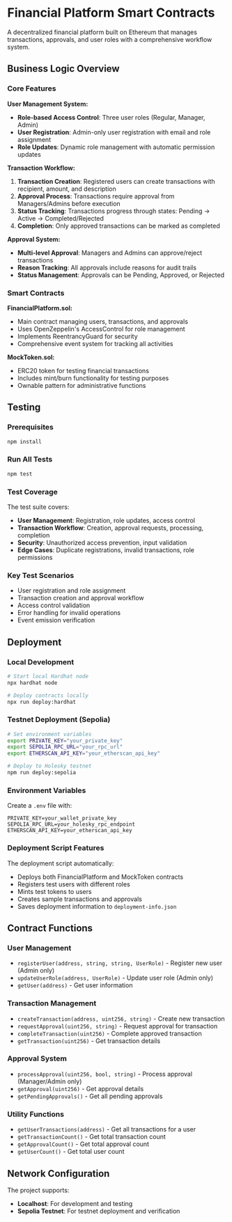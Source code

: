 # Financial Platform Smart Contracts

A decentralized financial platform built on Ethereum that manages transactions, approvals, and user roles with a comprehensive workflow system.

## Business Logic Overview

### Core Features

**User Management System:**
- **Role-based Access Control**: Three user roles (Regular, Manager, Admin)
- **User Registration**: Admin-only user registration with email and role assignment
- **Role Updates**: Dynamic role management with automatic permission updates

**Transaction Workflow:**
1. **Transaction Creation**: Registered users can create transactions with recipient, amount, and description
2. **Approval Process**: Transactions require approval from Managers/Admins before execution
3. **Status Tracking**: Transactions progress through states: Pending → Active → Completed/Rejected
4. **Completion**: Only approved transactions can be marked as completed

**Approval System:**
- **Multi-level Approval**: Managers and Admins can approve/reject transactions
- **Reason Tracking**: All approvals include reasons for audit trails
- **Status Management**: Approvals can be Pending, Approved, or Rejected

### Smart Contracts

**FinancialPlatform.sol:**
- Main contract managing users, transactions, and approvals
- Uses OpenZeppelin's AccessControl for role management
- Implements ReentrancyGuard for security
- Comprehensive event system for tracking all activities

**MockToken.sol:**
- ERC20 token for testing financial transactions
- Includes mint/burn functionality for testing purposes
- Ownable pattern for administrative functions

## Testing

### Prerequisites
```bash
npm install
```

### Run All Tests
```bash
npm test
```

### Test Coverage
The test suite covers:
- **User Management**: Registration, role updates, access control
- **Transaction Workflow**: Creation, approval requests, processing, completion
- **Security**: Unauthorized access prevention, input validation
- **Edge Cases**: Duplicate registrations, invalid transactions, role permissions

### Key Test Scenarios
- User registration and role assignment
- Transaction creation and approval workflow
- Access control validation
- Error handling for invalid operations
- Event emission verification

## Deployment

### Local Development
```bash
# Start local Hardhat node
npx hardhat node

# Deploy contracts locally
npx run deploy:hardhat
```

### Testnet Deployment (Sepolia)
```bash
# Set environment variables
export PRIVATE_KEY="your_private_key"
export SEPOLIA_RPC_URL="your_rpc_url"
export ETHERSCAN_API_KEY="your_etherscan_api_key"

# Deploy to Holesky testnet
npm run deploy:sepolia
```

### Environment Variables
Create a `.env` file with:
```env
PRIVATE_KEY=your_wallet_private_key
SEPOLIA_RPC_URL=your_holesky_rpc_endpoint
ETHERSCAN_API_KEY=your_etherscan_api_key
```

### Deployment Script Features
The deployment script automatically:
- Deploys both FinancialPlatform and MockToken contracts
- Registers test users with different roles
- Mints test tokens to users
- Creates sample transactions and approvals
- Saves deployment information to `deployment-info.json`

## Contract Functions

### User Management
- `registerUser(address, string, string, UserRole)` - Register new user (Admin only)
- `updateUserRole(address, UserRole)` - Update user role (Admin only)
- `getUser(address)` - Get user information

### Transaction Management
- `createTransaction(address, uint256, string)` - Create new transaction
- `requestApproval(uint256, string)` - Request approval for transaction
- `completeTransaction(uint256)` - Complete approved transaction
- `getTransaction(uint256)` - Get transaction details

### Approval System
- `processApproval(uint256, bool, string)` - Process approval (Manager/Admin only)
- `getApproval(uint256)` - Get approval details
- `getPendingApprovals()` - Get all pending approvals

### Utility Functions
- `getUserTransactions(address)` - Get all transactions for a user
- `getTransactionCount()` - Get total transaction count
- `getApprovalCount()` - Get total approval count
- `getUserCount()` - Get total user count

## Network Configuration

The project supports:
- **Localhost**: For development and testing
- **Sepolia Testnet**: For testnet deployment and verification